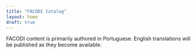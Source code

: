 ```yaml
---
title: "FACODI Catalog"
layout: home
draft: true
---
```


FACODI content is primarily authored in Portuguese. English translations will be published as they become available.
